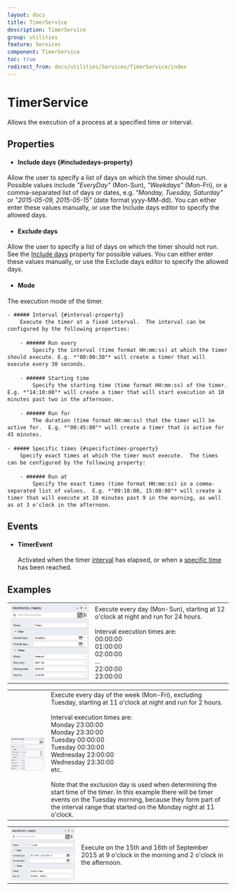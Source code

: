 ```yaml
---
layout: docs
title: TimerService
description: TimerService
group: utilities
feature: Services
component: TimerService
toc: true
redirect_from: docs/utilities/Services/TimerService/index
---
```

TimerService
===========

Allows the execution of a process at a specified time or interval.

Properties
----------
	
- #### Include days {#includedays-property}
Allow the user to specify a list of days on which the timer should run.  Possible values include *"EveryDay"* (Mon-Sun), *"Weekdays"* (Mon-Fri), or a comma-separated list of days or dates, e.g. *"Monday, Tuesday, Saturday"* or *"2015-05-09, 2015-05-15"* (date format yyyy-MM-dd).  You can either enter these values manually, or use the Include days editor to specify the allowed days.

-	#### Exclude days
Allow the user to specify a list of days on which the timer should not run.  See the [Include days](#includedays-property) property for possible values.  You can either enter these values manually, or use the Exclude days editor to specify the allowed days.


-  #### Mode
The execution mode of the timer.

	- ##### Interval {#interval-property}
    	Execute the timer at a fixed interval.  The interval can be configured by the following properties:

		- ###### Run every
			Specify the interval (time format HH:mm:ss) at which the timer should execute. E.g. *"00:00:30"* will create a timer that will execute every 30 seconds.
	
		- ###### Starting time
			Specify the starting time (time format HH:mm:ss) of the timer.  E.g. *"14:10:00"* will create a timer that will start execution at 10 minutes past two in the afternoon.
	
		- ###### Run for
			The duration (time format HH:mm:ss) that the timer will be active for.  E.g. *"00:45:00"* will create a timer that is active for 45 minutes. 
	
	- ##### Specific times {#specifictimes-property}
		Specify exact times at which the timer must execute.  The times can be configured by the following property: 

		- ###### Run at
			Specify the exact times (time format HH:mm:ss) in a comma-separated list of values.  E.g. *"09:10:00, 15:00:00"* will create a timer that will execute at 10 minutes past 9 in the morning, as well as at 3 o'clock in the afternoon.

Events
------

- #### TimerEvent
	Activated when the timer [interval](#interval-property) has elapsed, or when a [specific time](#specifictimes-property) has been reached. 

Examples
--------

<table>
	<tbody>
		<tr>
			<td style="border:none;"><img src="Timer1.png" /></td>
			<td style="vertical-align:middle;border:none;">
Execute every day (Mon-Sun), starting at 12 o'clock at night and run for 24 hours.<br/><br/>Interval execution times are:<br/>
00:00:00<br/>
01:00:00<br/>
02:00:00<br/>
...<br/>
22:00:00<br/>
23:00:00
			</td>
		</tr>
	</tbody>
</table>

<table>
	<tbody>
		<tr>
			<td style="border:none;"><img src="Timer2.png" /></td>
			<td style="vertical-align:middle;border:none;">
Execute every day of the week (Mon-Fri), excluding Tuesday, starting at 11 o'clock at night and run for 2 hours.<br/><br/>Interval execution times are:<br/>
Monday 23:00:00<br/>
Monday 23:30:00<br/>
Tuesday 00:00:00<br/>
Tuesday 00:30:00<br/>
Wednesday 23:00:00<br/>
Wednesday 23:30:00<br/>
etc.<br/><br/>
Note that the exclusion day is used when determining the start time of the timer.  In this example there will be timer events on the Tuesday morning, because they form part of the interval range that started on the Monday night at 11 o'clock.  
			</td>
		</tr>
	</tbody>
</table>

<table>
	<tbody>
		<tr>
			<td style="border:none;"><img src="Timer3.png" /></td>
			<td style="vertical-align:middle;border:none;">
Execute on the 15th and 16th of September 2015 at 9 o'clock in the morning and 2 o'clock in the afternoon.
			</td>
		</tr>
	</tbody>
</table>
